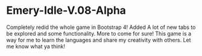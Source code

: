 # Emery-Idle-V.08-Alpha
Completely redid the whole game in Bootstrap 4! Added A lot of new tabs to be explored and some functionality. More to come for sure! This game is a way for me to learn the languages and share my creativity with others. Let me know what ya think!
